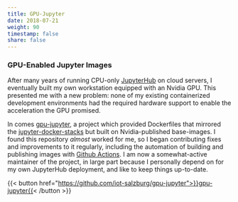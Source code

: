 ```yaml
---
title: GPU-Jupyter
date: 2018-07-21
weight: 90
timestamp: false
share: false
---
```


### GPU-Enabled Jupyter Images

After many years of running CPU-only [JupyterHub](./#containerized-jupyterhub) on cloud servers, I eventually built my own workstation equipped with an Nvidia GPU.
This presented me with a new problem: none of my existing containerized development environments had the required hardware support to enable the acceleration the GPU promised.

In comes [gpu-jupyter][gpus], a project which provided Dockerfiles that mirrored the [jupyter-docker-stacks][stacks] but built on Nvidia-published base-images.
I found this repository _almost_ worked for me, so I began contributing fixes and improvements to it regularly, including the automation of building and publishing images with [Github Actions][actions].
I am now a somewhat-active maintainer of the project, in large part because I personally depend on for my own JupyterHub deployment, and like to keep things up-to-date.

{{< button href="https://github.com/iot-salzburg/gpu-jupyter">}}gpu-jupyter{{< /button >}}


[gpus]: https://github.com/iot-salzburg/gpu-jupyter
[stacks]: https://github.com/jupyter/docker-stacks
[actions]: https://github.com/features/actions
